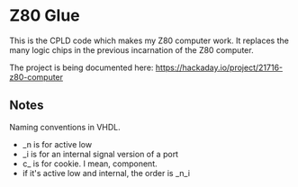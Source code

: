 Z80 Glue
========

This is the CPLD code which makes my Z80 computer work. It replaces the
many logic chips in the previous incarnation of the Z80 computer.

The project is being documented here: https://hackaday.io/project/21716-z80-computer

Notes
-----

Naming conventions in VHDL.

* _n is for active low
* _i is for an internal signal version of a port 
* c_ is for cookie. I mean, component.
* if it's active low and internal, the order is _n_i
